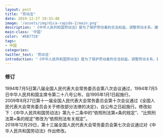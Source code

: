 ```yaml
---
layout: post
title: "劳动法"
date: 2019-12-27 19:33:48
image: '/assets/img/dica-rapida-2/main.png'
description: '《中华人民共和国劳动法》是为了保护劳动者的合法权益，调整劳动关系，建立和维护适应社会主义市场经济的劳动制度，促进经济发展和社会进步，根据宪法，制定本法。1994年7月5日第八届全国人民代表大会常务委员会第八次会议通过，自1995年1月1日起施行。'
main-class: '中国'
color: '#EB7728'
tags:
- 中国
categories:
twitter_text: '劳动法'
introduction: "《中华人民共和国劳动法》是为了保护劳动者的合法权益，调整劳动关系，建立和维护适应社会主义市场经济的劳动制度，促进经济发展和社会进步，根据宪法，制定本法。1994年7月5日第八届全国人民代表大会常务委员会第八次会议通过，自1995年1月1日起施行。"
---
```


### 修订   
1994年7月5日第八届全国人民代表大会常务委员会第八次会议通过，1994年7月5日中华人民共和国主席令第二十八号公布，自1995年1月1日起施行。  
2009年8月27日第十一届全国人民代表大会常务委员会第十次会议通过《全国人民代表大会常务委员会关于修改部分法律的决定》，自公布之日起施行。修改如下：《中华人民共和国劳动法》第九十二条中的“依照刑法第×条的规定”、“比照刑法第×条的规定”修改为“依照刑法有关规定”。  
2018年12月29日，第十三届全国人民代表大会常务委员会第七次会议通过对《中华人民共和国劳动法》作出修改。   

